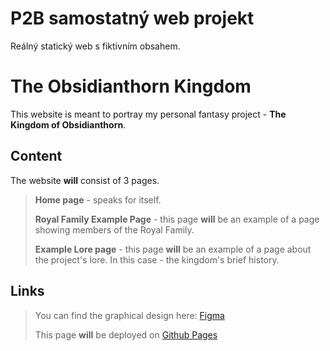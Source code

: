 # P2B samostatný web projekt
Reálný statický web s fiktivním obsahem.

# The Obsidianthorn Kingdom
This website is meant to portray my personal fantasy project - __The Kingdom of Obsidianthorn__.

## Content
The website **will** consist of 3 pages.
> __Home page__ - speaks for itself.
> 
> __Royal Family Example Page__ - this page **will** be an example of a page showing members of the Royal Family.
> 
> __Example Lore page__ - this page **will** be an example of a page about the project's lore. In this case - the kingdom's brief history.
> 

## Links
> You can find the graphical design here: [Figma](https://www.figma.com/file/AzIwFx8YGn4u2JNtenozYk/Main-Page?type=design&node-id=0%3A1&mode=design&t=PSMc8oSMuAVuHmLk-1)
> 
> This page **will** be deployed on [Github Pages](#)
